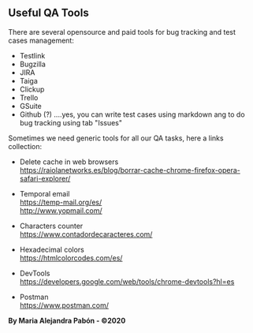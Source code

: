## Useful QA Tools

There are several opensource and paid tools for bug tracking and test cases management:
- Testlink
- Bugzilla
- JIRA 
- Taiga
- Clickup
- Trello
- GSuite
- Github (?) ....yes, you can write test cases using markdown ang to do bug tracking using tab "Issues"

Sometimes we need generic tools for all our QA tasks, here a links collection:

- Delete cache in web browsers  
https://raiolanetworks.es/blog/borrar-cache-chrome-firefox-opera-safari-explorer/

- Temporal email  
https://temp-mail.org/es/  
http://www.yopmail.com/

- Characters counter  
https://www.contadordecaracteres.com/

- Hexadecimal colors  
https://htmlcolorcodes.com/es/

- DevTools   
https://developers.google.com/web/tools/chrome-devtools?hl=es

- Postman  
https://www.postman.com/


**By Maria Alejandra Pabón - ©2020**


